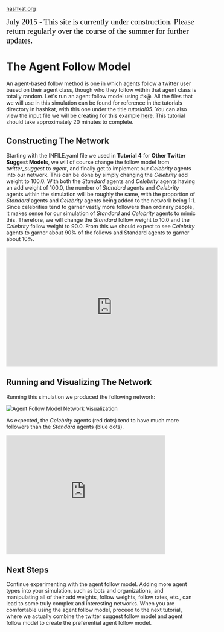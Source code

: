 [hashkat.org](http://hashkat.org)

<span style="color:black; font-family:Georgia; font-size:1.5em;">July 2015 - This site is currently under construction. Please return regularly over the course of the summer for further updates. </span>

# The Agent Follow Model

An agent-based follow method is one in which agents follow a twitter user based on their agent class, though who they follow within that agent class is totally random. Let's run an agent follow model using #k@. All the files that we will use in this simulation can be found for reference in the tutorials directory in hashkat, with this one under the title *tutorial05*. You can also view the input file we will be creating for this example [here](https://github.com/hashkat/hashkat/blob/master/tutorials/tutorial05/INFILE.yaml). This tutorial should take approximately 20 minutes to complete.

## Constructing The Network

Starting with the INFILE.yaml file we used in **Tutorial 4** for **Other Twitter Suggest Models**, we will of course change the follow model from *twitter_suggest* to *agent*, and finally get to implement our *Celebrity* agents into our network. This can be done by simply changing the *Celebrity* add weight to 100.0. With both the *Standard* agents and *Celebrity* agents having an add weight of 100.0, the number of *Standard* agents and *Celebrity* agents within the simulation will be roughly the same, with the proportion of *Standard* agents and *Celebrity* agents being added to the network being 1:1. Since celebrities tend to garner vastly more followers than ordinary people, it makes sense for our simulation of *Standard* and *Celebrity* agents to mimic this. Therefore, we will change the *Standard* follow weight to 10.0 and the *Celebrity* follow weight to 90.0. From this we should expect to see *Celebrity* agents to garner about 90% of the follows and Standard agents to garner about 10%.

<iframe width="560" height="315" src="https://www.youtube.com/embed/_SXyLB0O30s" frameborder="0" allowfullscreen></iframe>

## Running and Visualizing The Network

Running this simulation we produced the following network:

![Agent Follow Model Network Visualization](/img/tutorial05/visualization.png "Agent Follow Model Network Visualization")

As expected, the *Celebrity* agents (red dots) tend to have much more followers than the *Standard* agents (blue dots).

<iframe width="420" height="315" src="https://www.youtube.com/embed/-bYzbWOc8yc" frameborder="0" allowfullscreen></iframe>

## Next Steps

Continue experimenting with the agent follow model. Adding more agent types into your simulation, such as bots and organizations, and manipulating all of their add weights, follow weights, follow rates, etc., can lead to some truly complex and interesting networks. When you are comfortable using the agent follow model, proceed to the next tutorial, where we actually combine the twitter suggest follow model and agent follow model to create the preferential agent follow model.





